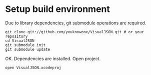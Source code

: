 
# Setup build environment
Due to library dependencies, git submodule operations are required.

	git clone git://github.com/youknowone/VisualJSON.git # or your repository
	cd VisualJSON
	git submodule init
	git submodule update

OK. Dependencies are installed. Open project.

	open VisualJSON.xcodeproj

